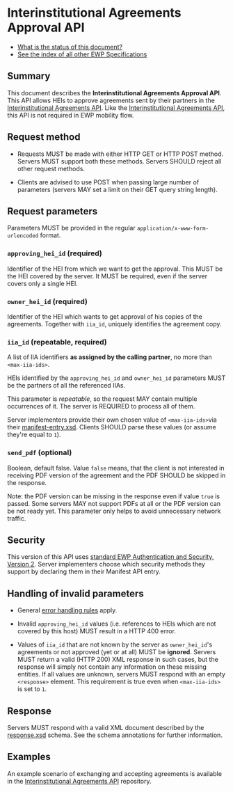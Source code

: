 Interinstitutional Agreements Approval API
==========================================

* [What is the status of this document?][statuses]
* [See the index of all other EWP Specifications][develhub]


Summary
-------

This document describes the **Interinstitutional Agreements Approval API**.
This API allows HEIs to approve agreements sent by their partners
in the [Interinstitutional Agreements API][iias-api].
Like the [Interinstitutional Agreements API][iias-api], this API
is not required in EWP mobility flow.


Request method
--------------

 * Requests MUST be made with either HTTP GET or HTTP POST method. Servers MUST
   support both these methods. Servers SHOULD reject all other request methods.

 * Clients are advised to use POST when passing large number of parameters
   (servers MAY set a limit on their GET query string length).


Request parameters
------------------

Parameters MUST be provided in the regular `application/x-www-form-urlencoded`
format.


### `approving_hei_id` (required)

Identifier of the HEI from which we want to get the approval.
This MUST be the HEI covered by the server. It MUST be required, even if the server
covers only a single HEI.


### `owner_hei_id` (required)

Identifier of the HEI which wants to get approval of his copies of the agreements.
Together with `iia_id`, uniquely identifies the agreement copy.


### `iia_id` (repeatable, required)

A list of IIA identifiers **as assigned by the calling partner**, no more than
`<max-iia-ids>`.

HEIs identified by the `approving_hei_id` and `owner_hei_id` parameters
MUST be the partners of all the referenced IIAs.

This parameter is *repeatable*, so the request MAY contain multiple occurrences
of it. The server is REQUIRED to process all of them.

Server implementers provide their own chosen value of `<max-iia-ids>`via their
[manifest-entry.xsd](manifest-entry.xsd). Clients SHOULD parse these values
(or assume they're equal to `1`).


### `send_pdf` (optional)

Boolean, default false. Value `false` means, that the client is not interested
in receiving PDF version of the agreement and the PDF SHOULD be skipped in the response.

Note: the PDF version can be missing in the response even if value `true` is passed.
Some servers MAY not support PDFs at all or the PDF version can be not ready yet.
This parameter only helps to avoid unnecessary network traffic. 


Security
--------

This version of this API uses [standard EWP Authentication and Security, Version 2][sec-v2].
Server implementers choose which security methods they support by declaring them
in their Manifest API entry.


Handling of invalid parameters
------------------------------

 * General [error handling rules][error-handling] apply.

 * Invalid `approving_hei_id` values (i.e. references to HEIs which are not covered by
   this host) MUST result in a HTTP 400 error.

 * Values of `iia_id` that are not known by the server as `owner_hei_id`'s agreements
   or not approved (yet or at all) MUST be **ignored**.
   Servers MUST return a valid (HTTP 200) XML response in such cases, but the
   response will simply not contain any information on these missing entities.
   If all values are unknown, servers MUST respond with an empty `<response>`
   element. This requirement is true even when `<max-iia-ids>` is set to `1`.


Response
--------

Servers MUST respond with a valid XML document described by the
[response.xsd](response.xsd) schema. See the schema annotations for further
information.


Examples
--------

An example scenario of exchanging and accepting agreements is available
in the [Interinstitutional Agreements API][iias-api] repository.


[develhub]: http://developers.erasmuswithoutpaper.eu/
[error-handling]: https://github.com/erasmus-without-paper/ewp-specs-architecture#error-handling
[iias-api]: https://github.com/erasmus-without-paper/ewp-specs-api-iias
[statuses]: https://github.com/erasmus-without-paper/ewp-specs-management#statuses
[sec-v2]: https://github.com/erasmus-without-paper/ewp-specs-sec-intro/tree/stable-v2

